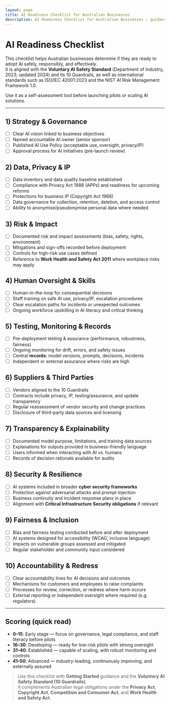 ```yaml
---
layout: page
title: AI Readiness Checklist for Australian Businesses
description: AI Readiness Checklist for Australian Businesses — guidance for Australian businesses.
---
```


# AI Readiness Checklist

This checklist helps Australian businesses determine if they are ready to adopt AI safely, responsibly, and effectively.  
It is aligned with the **Voluntary AI Safety Standard** (Department of Industry, 2023; updated 2024) and its 10 Guardrails, as well as international standards such as ISO/IEC 42001:2023 and the NIST AI Risk Management Framework 1.0.  

Use it as a self-assessment tool before launching pilots or scaling AI solutions.

---

## 1) Strategy & Governance
- [ ] Clear AI vision linked to business objectives  
- [ ] Named accountable AI owner (senior sponsor)  
- [ ] Published AI Use Policy (acceptable use, oversight, privacy/IP)  
- [ ] Approval process for AI initiatives (pre-launch review)  

## 2) Data, Privacy & IP
- [ ] Data inventory and data quality baseline established  
- [ ] Compliance with Privacy Act 1988 (APPs) and readiness for upcoming reforms  
- [ ] Protections for business IP (Copyright Act 1968)  
- [ ] Data governance for collection, retention, deletion, and access control  
- [ ] Ability to anonymise/pseudonymise personal data where needed  

## 3) Risk & Impact
- [ ] Documented risk and impact assessments (bias, safety, rights, environment)  
- [ ] Mitigations and sign-offs recorded before deployment  
- [ ] Controls for high-risk use cases defined  
- [ ] Reference to **Work Health and Safety Act 2011** where workplace risks may apply  

## 4) Human Oversight & Skills
- [ ] Human-in-the-loop for consequential decisions  
- [ ] Staff training on safe AI use, privacy/IP, escalation procedures  
- [ ] Clear escalation paths for incidents or unexpected outcomes  
- [ ] Ongoing workforce upskilling in AI literacy and critical thinking  

## 5) Testing, Monitoring & Records
- [ ] Pre-deployment testing & assurance (performance, robustness, fairness)  
- [ ] Ongoing monitoring for drift, errors, and safety issues  
- [ ] Central **records**: model versions, prompts, decisions, incidents  
- [ ] Independent or external assurance where risks are high  

## 6) Suppliers & Third Parties
- [ ] Vendors aligned to the 10 Guardrails  
- [ ] Contracts include privacy, IP, testing/assurance, and update transparency  
- [ ] Regular reassessment of vendor security and change practices  
- [ ] Disclosure of third-party data sources and licensing  

## 7) Transparency & Explainability
- [ ] Documented model purpose, limitations, and training data sources  
- [ ] Explanations for outputs provided in business-friendly language  
- [ ] Users informed when interacting with AI vs. humans  
- [ ] Records of decision rationale available for audits  

## 8) Security & Resilience
- [ ] AI systems included in broader **cyber security frameworks**  
- [ ] Protection against adversarial attacks and prompt injection  
- [ ] Business continuity and incident response plans in place  
- [ ] Alignment with **Critical Infrastructure Security obligations** if relevant  

## 9) Fairness & Inclusion
- [ ] Bias and fairness testing conducted before and after deployment  
- [ ] AI systems designed for accessibility (WCAG, inclusive language)  
- [ ] Impacts on vulnerable groups assessed and mitigated  
- [ ] Regular stakeholder and community input considered  

## 10) Accountability & Redress
- [ ] Clear accountability lines for AI decisions and outcomes  
- [ ] Mechanisms for customers and employees to raise complaints  
- [ ] Processes for review, correction, or redress where harm occurs  
- [ ] External reporting or independent oversight where required (e.g. regulators)  

---

## Scoring (quick read)
- **0–15**: Early stage — focus on governance, legal compliance, and staff literacy before pilots  
- **16–30**: Developing — ready for low-risk pilots with strong oversight  
- **31–40**: Established — capable of scaling, with robust monitoring and controls  
- **41–50**: Advanced — industry-leading, continuously improving, and externally assured  

> Use this checklist with **Getting Started** guidance and the **Voluntary AI Safety Standard (10 Guardrails)**.  
> It complements Australian legal obligations under the **Privacy Act**, **Copyright Act**, **Competition and Consumer Act**, and **Work Health and Safety Act**.  
